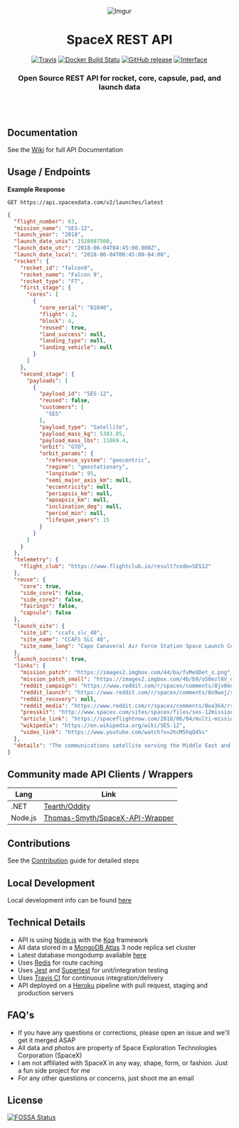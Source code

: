 <div align="center">

![Imgur](https://i.imgur.com/KOyCJ9y.jpg)

# SpaceX REST API

[![Travis](https://img.shields.io/travis/r-spacex/SpaceX-API.svg?style=flat-square)](https://travis-ci.org/r-spacex/SpaceX-API)
[![Docker Build Statu](https://img.shields.io/docker/build/jakewmeyer/spacex-api.svg?style=flat-square)](https://hub.docker.com/r/jakewmeyer/spacex-api/)
[![GitHub release](https://img.shields.io/github/release/r-spacex/SpaceX-API.svg?style=flat-square)]()
[![Interface](https://img.shields.io/badge/interface-REST-brightgreen.svg?style=flat-square)]()

### Open Source REST API for rocket, core, capsule, pad, and launch data
<br></br>

</div>

## Documentation
See the [Wiki](https://github.com/r-spacex/SpaceX-API/wiki) for full API Documentation

## Usage / Endpoints

**Example Response**

```http
GET https://api.spacexdata.com/v2/launches/latest
```

```json
{
  "flight_number": 63,
  "mission_name": "SES-12",
  "launch_year": "2018",
  "launch_date_unix": 1528087500,
  "launch_date_utc": "2018-06-04T04:45:00.000Z",
  "launch_date_local": "2018-06-04T00:45:00-04:00",
  "rocket": {
    "rocket_id": "falcon9",
    "rocket_name": "Falcon 9",
    "rocket_type": "FT",
    "first_stage": {
      "cores": [
        {
          "core_serial": "B1040",
          "flight": 2,
          "block": 4,
          "reused": true,
          "land_success": null,
          "landing_type": null,
          "landing_vehicle": null
        }
      ]
    },
    "second_stage": {
      "payloads": [
        {
          "payload_id": "SES-12",
          "reused": false,
          "customers": [
            "SES"
          ],
          "payload_type": "Satellite",
          "payload_mass_kg": 5383.85,
          "payload_mass_lbs": 11869.4,
          "orbit": "GTO",
          "orbit_params": {
            "reference_system": "geocentric",
            "regime": "geostationary",
            "longitude": 95,
            "semi_major_axis_km": null,
            "eccentricity": null,
            "periapsis_km": null,
            "apoapsis_km": null,
            "inclination_deg": null,
            "period_min": null,
            "lifespan_years": 15
          }
        }
      ]
    }
  },
  "telemetry": {
    "flight_club": "https://www.flightclub.io/result?code=SES12"
  },
  "reuse": {
    "core": true,
    "side_core1": false,
    "side_core2": false,
    "fairings": false,
    "capsule": false
  },
  "launch_site": {
    "site_id": "ccafs_slc_40",
    "site_name": "CCAFS SLC 40",
    "site_name_long": "Cape Canaveral Air Force Station Space Launch Complex 40"
  },
  "launch_success": true,
  "links": {
    "mission_patch": "https://images2.imgbox.com/44/ba/fvMeODet_o.png",
    "mission_patch_small": "https://images2.imgbox.com/4b/b9/oS8ezl6V_o.png",
    "reddit_campaign": "https://www.reddit.com/r/spacex/comments/8jv0ed/ses12_launch_campaign_thread/",
    "reddit_launch": "https://www.reddit.com/r/spacex/comments/8o9woj/rspacex_ses12_official_launch_discussion_updates/",
    "reddit_recovery": null,
    "reddit_media": "https://www.reddit.com/r/spacex/comments/8oa3k4/rspacex_ses12_media_thread_videos_images_gifs/",
    "presskit": "http://www.spacex.com/sites/spacex/files/ses-12missionpress_kit_6.2.18.pdf",
    "article_link": "https://spaceflightnow.com/2018/06/04/multi-mission-telecom-craft-launched-by-spacex-for-ses/",
    "wikipedia": "https://en.wikipedia.org/wiki/SES-12",
    "video_link": "https://www.youtube.com/watch?v=2hcM5hqQ45s"
  },
  "details": "The communications satellite serving the Middle East and the Asia-Pacific region at the same place as SES-8, and was the largest satellite built for SES. The first stage Block 4 was expended, while the second stage was Block 5."
}
```

## Community made API Clients / Wrappers
| Lang  | Link |
| ------------- | ------------- |
| .NET  | [Tearth/Oddity](https://github.com/Tearth/Oddity) |
| Node.js  | [Thomas-Smyth/SpaceX-API-Wrapper](https://github.com/Thomas-Smyth/SpaceX-API-Wrapper) |

## Contributions
See the [Contribution](https://github.com/r-spacex/SpaceX-API/blob/master/CONTRIBUTING.md) guide for detailed steps

## Local Development
Local development info can be found [here](https://github.com/r-spacex/SpaceX-API/wiki/Local-Development)

## Technical Details
* API is using [Node.js](https://nodejs.org/en/) with the [Koa](http://koajs.com/) framework
* All data stored in a [MongoDB Atlas](https://www.mongodb.com/cloud/atlas) 3 node replica set cluster
* Latest database mongodump available [here](https://drive.google.com/drive/folders/0B2DdgKR4GR4xdk1sRGowcUZXeE0?usp=sharing)
* Uses [Redis](https://redis.io/) for route caching
* Uses [Jest](https://facebook.github.io/jest/) and [Supertest](https://github.com/visionmedia/supertest) for unit/integration testing
* Uses [Travis CI](https://travis-ci.org/) for continuous integration/delivery
* API deployed on a [Heroku](https://www.heroku.com/) pipeline with pull request, staging and production servers

## FAQ's
* If you have any questions or corrections, please open an issue and we'll get it merged ASAP
* All data and photos are property of Space Exploration Technologies Corporation (SpaceX)
* I am not affiliated with SpaceX in any way, shape, form, or fashion. Just a fun side project for me
* For any other questions or concerns, just shoot me an email

## License
[![FOSSA Status](https://app.fossa.io/api/projects/git%2Bgithub.com%2Fr-spacex%2FSpaceX-API.svg?type=large)](https://app.fossa.io/projects/git%2Bgithub.com%2Fr-spacex%2FSpaceX-API?ref=badge_large)